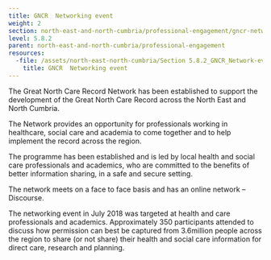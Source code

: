 ```yaml
---
title: GNCR  Networking event
weight: 2
section: north-east-and-north-cumbria/professional-engagement/gncr-networking-event
level: 5.8.2
parent: north-east-and-north-cumbria/professional-engagement
resources:
  -file: /assets/north-east-north-cumbria/Section 5.8.2_GNCR_Network-event.pdf
    title: GNCR  Networking event
---
```


The Great North Care Record Network has been established to support the development of the Great North Care Record across the North East and North Cumbria. 
 
The Network provides an opportunity for professionals working in healthcare, social care and academia to come together and to help implement the record across the region. 
 
The programme has been established and is led by local health and social care professionals and academics, who are committed to the benefits of better information sharing, in a safe and secure setting. 
 
The network meets on a face to face basis and has an online network – Discourse. 

The networking event in July 2018 was targeted at health and care professionals and academics. Approximately 350 participants attended to discuss how permission can best be captured from 3.6million people across the region to share (or not share) their health and social care information for direct care, research and planning. 
        
